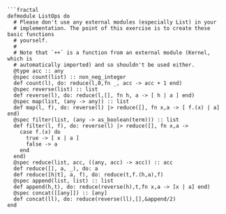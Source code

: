 ```[Exercism](https://exercism.org/) @dotmilk
```fractal
defmodule ListOps do
  # Please don't use any external modules (especially List) in your
  # implementation. The point of this exercise is to create these basic functions
  # yourself.
  #
  # Note that `++` is a function from an external module (Kernel, which is
  # automatically imported) and so shouldn't be used either.
  @type acc :: any
  @spec count(list) :: non_neg_integer
  def count(l), do: reduce(l,0,fn _, acc -> acc + 1 end)
  @spec reverse(list) :: list
  def reverse(l), do: reduce(l,[], fn h, a -> [ h | a ] end)
  @spec map(list, (any -> any)) :: list
  def map(l, f), do: reverse(l) |> reduce([], fn x,a -> [ f.(x) | a] end)
  @spec filter(list, (any -> as_boolean(term))) :: list
  def filter(l, f), do: reverse(l) |> reduce([], fn x,a ->
    case f.(x) do
      true -> [ x | a ]
      false -> a
    end
  end)
  @spec reduce(list, acc, ((any, acc) -> acc)) :: acc
  def reduce([], a, _), do: a
  def reduce([h|t], a, f), do: reduce(t,f.(h,a),f)
  @spec append(list, list) :: list
  def append(h,t), do: reduce(reverse(h),t,fn x,a -> [x | a] end)
  @spec concat([[any]]) :: [any]
  def concat(ll), do: reduce(reverse(ll),[],&append/2)
end
```
```
